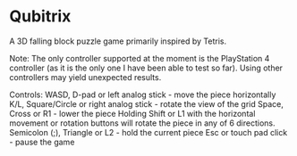 # Qubitrix
A 3D falling block puzzle game primarily inspired by Tetris.

Note: The only controller supported at the moment is the PlayStation 4 controller (as it is the only one I have been able to test so far). Using other controllers may yield unexpected results.

Controls:
WASD, D-pad or left analog stick - move the piece horizontally
K/L, Square/Circle or right analog stick - rotate the view of the grid
Space, Cross or R1 - lower the piece
Holding Shift or L1 with the horizontal movement or rotation buttons will rotate the piece in any of 6 directions.
Semicolon (;), Triangle or L2 - hold the current piece
Esc or touch pad click - pause the game
